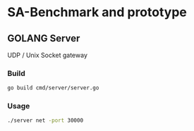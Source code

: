 # SA-Benchmark and prototype

## GOLANG Server

UDP / Unix Socket gateway

### Build

```bash
go build cmd/server/server.go
```

### Usage

```bash
./server net -port 30000
```
